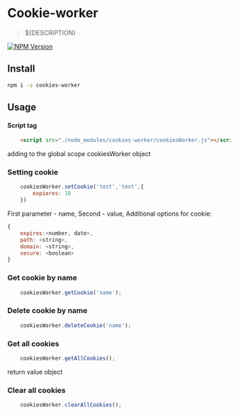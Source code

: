 # Cookie-worker

> ${DESCRIPTION}

[![NPM Version][npm-image]][npm-url]

## Install

```bash
npm i -s cookies-worker
```

## Usage


#### Script tag
```html
    <script src="./node_modules/cookies-worker/cookiesWorker.js"></script>
```
adding to the global scope cookiesWorker object
### Setting cookie
```js
    cookiesWorker.setCookie('test','test',{
        expieres: 10
    })
```
First parameter - name,
Second - value,
Additional options for cookie: 
```js 
{
    expires:<number, date>,
    path: <string>,
    domain: <string>,
    secure: <boolean>
}
```
### Get cookie by name
```js
    cookiesWorker.getCookie('name');
```
### Delete cookie by name
```js
    cookiesWorker.deleteCookie('name');
```
### Get all cookies
```js
    cookiesWorker.getAllCookies();
```
return value object
### Clear all cookies
```js
    cookiesWorker.clearAllCookies();
```


[npm-image]: https://img.shields.io/npm/v/live-xxx.svg
[npm-url]: https://npmjs.org/package/live-xxx
[travis-image]: https://img.shields.io/travis/live-js/live-xxx/master.svg
[travis-url]: https://travis-ci.org/live-js/live-xxx
[coveralls-image]: https://img.shields.io/coveralls/live-js/live-xxx/master.svg
[coveralls-url]: https://coveralls.io/r/live-js/live-xxx?branch=master
